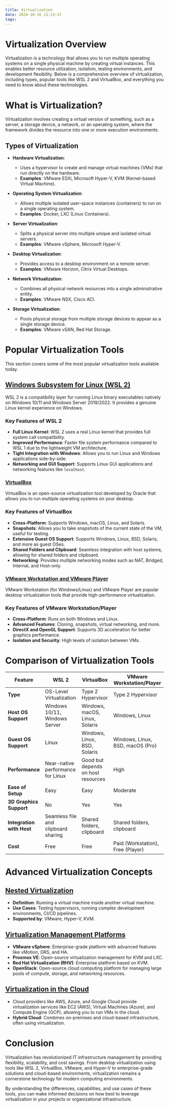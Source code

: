 ```yaml
---
title: Virtualization
date: 2024-10-16 13:13:17
tags:
---
```


# Virtualization Overview

Virtualization is a technology that allows you to run multiple operating systems on a single physical machine by creating virtual instances. This enables better resource utilization, isolation, testing environments, and development flexibility. Below is a comprehensive overview of virtualization, including types, popular tools like WSL 2 and VirtualBox, and everything you need to know about these technologies.

# What is Virtualization?

Virtualization involves creating a virtual version of something, such as a server, a storage device, a network, or an operating system, where the framework divides the resource into one or more execution environments.

## Types of Virtualization

- **Hardware Virtualization**:
  - Uses a hypervisor to create and manage virtual machines (VMs) that run directly on the hardware.
  - **Examples**: VMware ESXi, Microsoft Hyper-V, KVM (Kernel-based Virtual Machine).

- **Operating System Virtualization**:
  - Allows multiple isolated user-space instances (containers) to run on a single operating system.
  - **Examples**: Docker, LXC (Linux Containers).

- **Server Virtualization**:
  - Splits a physical server into multiple unique and isolated virtual servers.
  - **Examples**: VMware vSphere, Microsoft Hyper-V.

- **Desktop Virtualization**:
  - Provides access to a desktop environment on a remote server.
  - **Examples**: VMware Horizon, Citrix Virtual Desktops.

- **Network Virtualization**:
  - Combines all physical network resources into a single administrative entity.
  - **Examples**: VMware NSX, Cisco ACI.

- **Storage Virtualization**:
  - Pools physical storage from multiple storage devices to appear as a single storage device.
  - **Examples**: VMware vSAN, Red Hat Storage.

# Popular Virtualization Tools

This section covers some of the most popular virtualization tools available today.

## [Windows Subsystem for Linux (WSL 2)](https://github.com/your-repo/wiki/WSL-2)

WSL 2 is a compatibility layer for running Linux binary executables natively on Windows 10/11 and Windows Server 2019/2022. It provides a genuine Linux kernel experience on Windows.

### Key Features of WSL 2

- **Full Linux Kernel**: WSL 2 uses a real Linux kernel that provides full system call compatibility.
- **Improved Performance**: Faster file system performance compared to WSL 1 due to the lightweight VM architecture.
- **Tight Integration with Windows**: Allows you to run Linux and Windows applications side-by-side.
- **Networking and GUI Support**: Supports Linux GUI applications and networking features like `localhost`.

### [VirtualBox](https://github.com/your-repo/wiki/VirtualBox)

VirtualBox is an open-source virtualization tool developed by Oracle that allows you to run multiple operating systems on your desktop.

### Key Features of VirtualBox

- **Cross-Platform**: Supports Windows, macOS, Linux, and Solaris.
- **Snapshots**: Allows you to take snapshots of the current state of the VM, useful for testing.
- **Extensive Guest OS Support**: Supports Windows, Linux, BSD, Solaris, and more as guest OSes.
- **Shared Folders and Clipboard**: Seamless integration with host systems, allowing for shared folders and clipboard.
- **Networking**: Provides multiple networking modes such as NAT, Bridged, Internal, and Host-only.

### [VMware Workstation and VMware Player](https://github.com/your-repo/wiki/VMware-Workstation-and-Player)

VMware Workstation (for Windows/Linux) and VMware Player are popular desktop virtualization tools that provide high-performance virtualization.

### Key Features of VMware Workstation/Player

- **Cross-Platform**: Runs on both Windows and Linux.
- **Advanced Features**: Cloning, snapshots, virtual networking, and more.
- **DirectX and OpenGL Support**: Supports 3D acceleration for better graphics performance.
- **Isolation and Security**: High levels of isolation between VMs.

# Comparison of Virtualization Tools

| Feature                  | WSL 2                   | VirtualBox                | VMware Workstation/Player  |
|--------------------------|-------------------------|---------------------------|----------------------------|
| **Type**                 | OS-Level Virtualization | Type 2 Hypervisor         | Type 2 Hypervisor          |
| **Host OS Support**      | Windows 10/11, Windows Server | Windows, macOS, Linux, Solaris | Windows, Linux            |
| **Guest OS Support**     | Linux                   | Windows, Linux, BSD, Solaris | Windows, Linux, BSD, macOS (Pro) |
| **Performance**          | Near-native performance for Linux | Good but depends on host resources | High                       |
| **Ease of Setup**        | Easy                    | Easy                      | Moderate                   |
| **3D Graphics Support**  | No                      | Yes                       | Yes                        |
| **Integration with Host**| Seamless file and clipboard sharing | Shared folders, clipboard | Shared folders, clipboard  |
| **Cost**                 | Free                    | Free                      | Paid (Workstation), Free (Player) |

# Advanced Virtualization Concepts

## [Nested Virtualization](https://github.com/your-repo/wiki/Nested-Virtualization)

- **Definition**: Running a virtual machine inside another virtual machine.
- **Use Cases**: Testing hypervisors, running complex development environments, CI/CD pipelines.
- **Supported by**: VMware, Hyper-V, KVM.

## [Virtualization Management Platforms](https://github.com/your-repo/wiki/Virtualization-Management-Platforms)

- **VMware vSphere**: Enterprise-grade platform with advanced features like vMotion, DRS, and HA.
- **Proxmox VE**: Open-source virtualization management for KVM and LXC.
- **Red Hat Virtualization (RHV)**: Enterprise platform based on KVM.
- **OpenStack**: Open-source cloud computing platform for managing large pools of compute, storage, and networking resources.

## [Virtualization in the Cloud](https://github.com/your-repo/wiki/Virtualization-in-the-Cloud)

- Cloud providers like AWS, Azure, and Google Cloud provide virtualization services like EC2 (AWS), Virtual Machines (Azure), and Compute Engine (GCP), allowing you to run VMs in the cloud.
- **Hybrid Cloud**: Combines on-premises and cloud-based infrastructure, often using virtualization.

# Conclusion

Virtualization has revolutionized IT infrastructure management by providing flexibility, scalability, and cost savings. From desktop virtualization using tools like WSL 2, VirtualBox, VMware, and Hyper-V to enterprise-grade solutions and cloud-based environments, virtualization remains a cornerstone technology for modern computing environments.

By understanding the differences, capabilities, and use cases of these tools, you can make informed decisions on how best to leverage virtualization in your projects or organizational infrastructure.